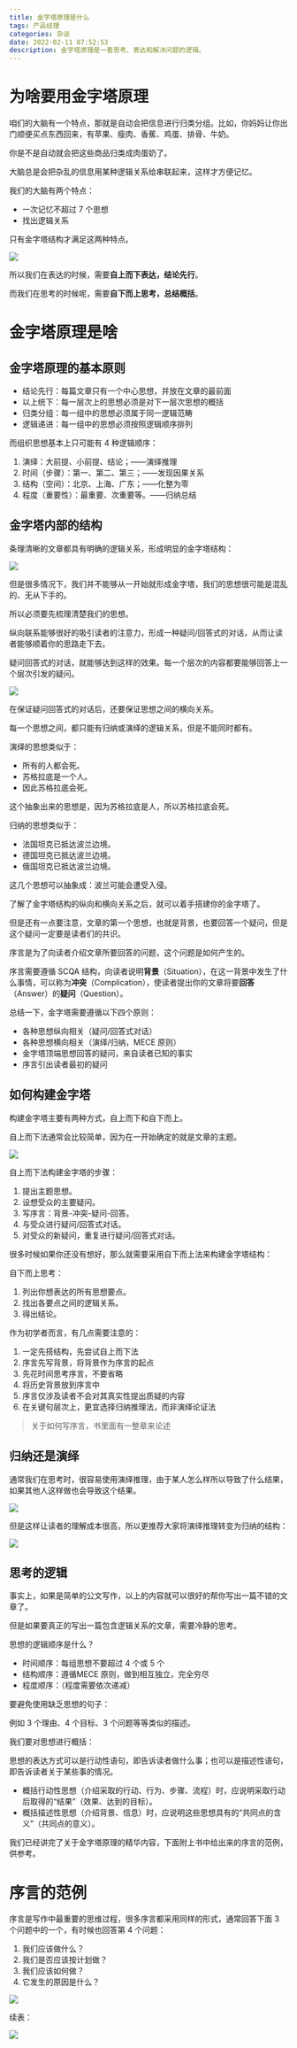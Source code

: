 ```yaml
---
title: 金字塔原理是什么
tags: 产品经理
categories: 杂谈
date: 2022-02-11 07:52:53
description: 金字塔原理是一套思考、表达和解决问题的逻辑。
---
```

# 为啥要用金字塔原理

咱们的大脑有一个特点，那就是自动会把信息进行归类分组。比如，你妈妈让你出门顺便买点东西回来，有苹果、瘦肉、香蕉、鸡蛋、排骨、牛奶。

你是不是自动就会把这些商品归类成肉蛋奶了。

大脑总是会把杂乱的信息用某种逻辑关系给串联起来，这样才方便记忆。

我们的大脑有两个特点：

- 一次记忆不超过 7 个思想
- 找出逻辑关系

只有金字塔结构才满足这两种特点。

![](https://s3plus.meituan.net/v1/mss_f32142e8d47149129e9550e929704625/yzz-test-image/fc0a274906d349b698b4057cdcb4f389)

所以我们在表达的时候，需要**自上而下表达，结论先行**。

而我们在思考的时候呢，需要**自下而上思考，总结概括**。

# 金字塔原理是啥

## 金字塔原理的基本原则

- 结论先行：每篇文章只有一个中心思想，并放在文章的最前面
- 以上统下：每一层次上的思想必须是对下一层次思想的概括
- 归类分组：每一组中的思想必须属于同一逻辑范畴
- 逻辑递进：每一组中的思想必须按照逻辑顺序排列

而组织思想基本上只可能有 4 种逻辑顺序：

1. 演绎：大前提、小前提、结论；——演绎推理
2. 时间（步骤）：第一、第二、第三；——发现因果关系
3. 结构（空间）：北京、上海、广东；——化整为零
4. 程度（重要性）：最重要、次重要等。——归纳总结

## 金字塔内部的结构

条理清晰的文章都具有明确的逻辑关系，形成明显的金字塔结构：

![](https://s3plus.meituan.net/v1/mss_f32142e8d47149129e9550e929704625/yzz-test-image/a7cdf67472a141858b35b9121b8bc06f)

但是很多情况下，我们并不能够从一开始就形成金字塔，我们的思想很可能是混乱的、无从下手的。

所以必须要先梳理清楚我们的思想。

纵向联系能够很好的吸引读者的注意力，形成一种疑问/回答式的对话，从而让读者能够顺着你的思路走下去。

疑问回答式的对话，就能够达到这样的效果。每一个层次的内容都要能够回答上一个层次引发的疑问。

![](https://s3plus.meituan.net/v1/mss_f32142e8d47149129e9550e929704625/yzz-test-image/b599219a4a904fefa184911503f06b64)

在保证疑问回答式的对话后，还要保证思想之间的横向关系。

每一个思想之间，都只能有归纳或演绎的逻辑关系，但是不能同时都有。

演绎的思想类似于：

- 所有的人都会死。
- 苏格拉底是一个人。
- 因此苏格拉底会死。

这个抽象出来的思想是，因为苏格拉底是人，所以苏格拉底会死。

归纳的思想类似于：

- 法国坦克已抵达波兰边境。
- 德国坦克已抵达波兰边境。
- 俄国坦克已抵达波兰边境。

这几个思想可以抽象成：波兰可能会遭受入侵。

了解了金字塔结构的纵向和横向关系之后，就可以着手搭建你的金字塔了。

但是还有一点要注意，文章的第一个思想，也就是背景，也要回答一个疑问，但是这个疑问一定要是读者们的共识。

序言是为了向读者介绍文章所要回答的问题，这个问题是如何产生的。

序言需要遵循 SCQA 结构，向读者说明**背景**（Situation），在这一背景中发生了什么事情，可以称为**冲突**（Complication），使读者提出你的文章将要**回答**（Answer）的**疑问**（Question）。

总结一下，金字塔需要遵循以下四个原则：

- 各种思想纵向相关（疑问/回答式对话）
- 各种思想横向相关（演绎/归纳，MECE 原则）
- 金字塔顶端思想回答的疑问，来自读者已知的事实
- 序言引出读者最初的疑问

## 如何构建金字塔

构建金字塔主要有两种方式，自上而下和自下而上。

自上而下法通常会比较简单，因为在一开始确定的就是文章的主题。

![](https://s3plus.meituan.net/v1/mss_f32142e8d47149129e9550e929704625/yzz-test-image/99b9624c05e7495dabbd0f634ef625ed)

自上而下法构建金字塔的步骤：

1. 提出主题思想。
2. 设想受众的主要疑问。
3. 写序言：背景-冲突-疑问-回答。
4. 与受众进行疑问/回答式对话。
5. 对受众的新疑问，重复进行疑问/回答式对话。

很多时候如果你还没有想好，那么就需要采用自下而上法来构建金字塔结构：

自下而上思考：

1. 列出你想表达的所有思想要点。
2. 找出各要点之间的逻辑关系。
3. 得出结论。

作为初学者而言，有几点需要注意的：

1. 一定先搭结构，先尝试自上而下法
2. 序言先写背景，将背景作为序言的起点
3. 先花时间思考序言，不要省略
4. 将历史背景放到序言中
5. 序言仅涉及读者不会对其真实性提出质疑的内容
6. 在关键句层次上，更宜选择归纳推理法，而非演绎论证法

> 关于如何写序言，书里面有一整章来论述

## 归纳还是演绎

通常我们在思考时，很容易使用演绎推理，由于某人怎么样所以导致了什么结果，如果其他人这样做也会导致这个结果。

![](https://s3plus.meituan.net/v1/mss_f32142e8d47149129e9550e929704625/yzz-test-image/2ba7a5d4be534ca294838cdaabd2e13e)

但是这样让读者的理解成本很高，所以更推荐大家将演绎推理转变为归纳的结构：

![](https://s3plus.meituan.net/v1/mss_f32142e8d47149129e9550e929704625/yzz-test-image/72ad644adb9b4401a6f7a6e3fa78d210)

## 思考的逻辑

事实上，如果是简单的公文写作，以上的内容就可以很好的帮你写出一篇不错的文章了。

但是如果要真正的写出一篇包含逻辑关系的文章，需要冷静的思考。

思想的逻辑顺序是什么？

- 时间顺序：每组思想不要超过 4 个或 5 个
- 结构顺序：遵循MECE 原则，做到相互独立，完全穷尽
- 程度顺序：（程度需要依次递减）

要避免使用缺乏思想的句子：

例如 3 个理由、4 个目标、3 个问题等等类似的描述。

我们要对思想进行概括：

思想的表达方式可以是行动性语句，即告诉读者做什么事；也可以是描述性语句，即告诉读者关于某些事的情况。

- 概括行动性思想（介绍采取的行动、行为、步骤、流程）时，应说明采取行动后取得的“结果”（效果、达到的目标）。
- 概括描述性思想（介绍背景、信息）时，应说明这些思想具有的“共同点的含义”（共同点的意义）。

我们已经讲完了关于金字塔原理的精华内容，下面附上书中给出来的序言的范例，供参考。

# 序言的范例

序言是写作中最重要的思维过程，很多序言都采用同样的形式，通常回答下面 3 个问题中的一个，有时候也回答第 4 个问题：

1. 我们应该做什么？
2. 我们是否应该按计划做？
3. 我们应该如何做？
4. 它发生的原因是什么？

![](https://s3plus.meituan.net/v1/mss_f32142e8d47149129e9550e929704625/yzz-test-image/2dd2d8e252214dcbbb1fbe2b71eaae4b)

续表：

![](https://s3plus.meituan.net/v1/mss_f32142e8d47149129e9550e929704625/yzz-test-image/921e507e3ccd4e7dad23f909e6109b89)

